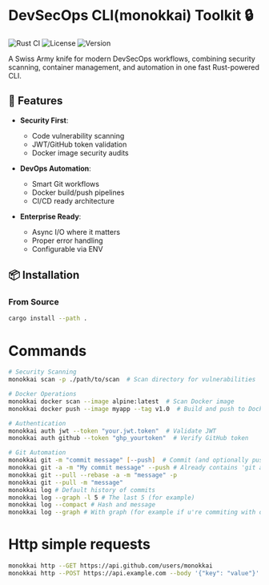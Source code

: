 # DevSecOps CLI(monokkai) Toolkit 🔒

![Rust CI](https://github.com/monokkai/devsecops-cli/actions/workflows/ci.yml/badge.svg)
![License](https://img.shields.io/badge/license-MIT-blue)
![Version](https://img.shields.io/badge/version-0.1.0-orange)

A Swiss Army knife for modern DevSecOps workflows, combining security scanning, container management, and automation in one fast Rust-powered CLI.

## 🚀 Features

- **Security First**:
    - Code vulnerability scanning
    - JWT/GitHub token validation
    - Docker image security audits

- **DevOps Automation**:
    - Smart Git workflows
    - Docker build/push pipelines
    - CI/CD ready architecture

- **Enterprise Ready**:
    - Async I/O where it matters
    - Proper error handling
    - Configurable via ENV

## 📦 Installation

### From Source
```bash
cargo install --path .
```

# Commands

```zsh
# Security Scanning
monokkai scan -p ./path/to/scan  # Scan directory for vulnerabilities

# Docker Operations
monokkai docker scan --image alpine:latest  # Scan Docker image
monokkai docker push --image myapp --tag v1.0  # Build and push to DockerHub

# Authentication
monokkai auth jwt --token "your.jwt.token"  # Validate JWT
monokkai auth github --token "ghp_yourtoken"  # Verify GitHub token

# Git Automation
monokkai git -m "commit message" [--push]  # Commit (and optionally push)
monokkai git -a -m "My commit message" --push # Already contains 'git add .' flag
monokkai git --pull --rebase -a -m "message" -p
monokkai git --pull -m "message"
monokkai log # Default history of commits
monokkai log --graph -l 5 # The last 5 (for example)
monokkai log --compact # Hash and message
monokkai log --graph # With graph (for example if u're commiting with others)
```

# Http simple requests
```zsh
monokkai http --GET https://api.github.com/users/monokkai 
monokkai http --POST https://api.example.com --body '{"key": "value"}'
```
